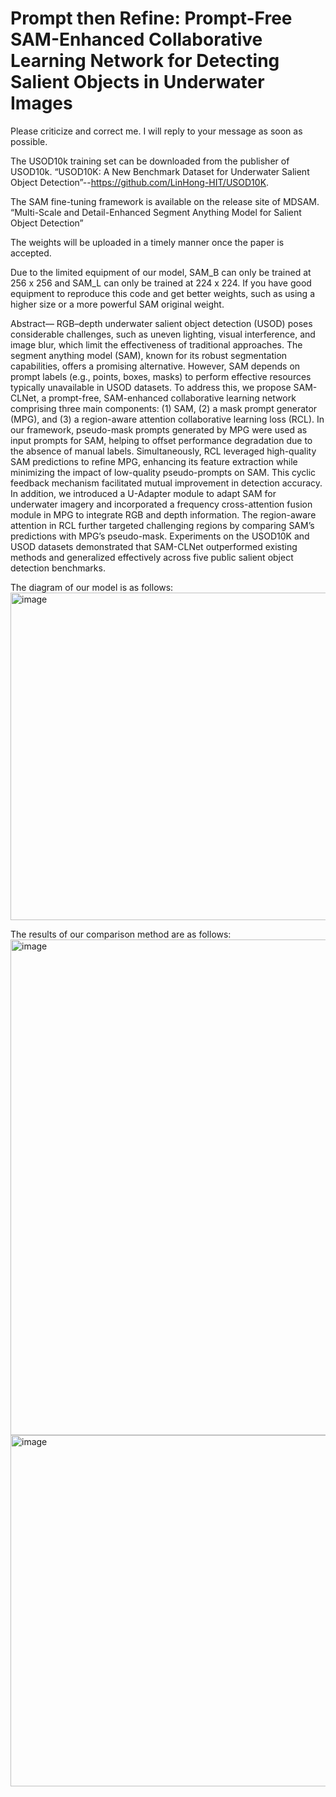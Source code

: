 # Prompt then Refine: Prompt-Free SAM-Enhanced Collaborative Learning Network for Detecting Salient Objects in Underwater Images

Please criticize and correct me. I will reply to your message as soon as possible.

The USOD10k training set can be downloaded from the publisher of USOD10k. “USOD10K: A New Benchmark Dataset for Underwater Salient Object Detection”--https://github.com/LinHong-HIT/USOD10K. 

The SAM fine-tuning framework is available on the release site of MDSAM. “Multi-Scale and Detail-Enhanced Segment Anything Model for Salient Object Detection”

The weights will be uploaded in a timely manner once the paper is accepted.

Due to the limited equipment of our model, SAM_B can only be trained at 256 x 256 and SAM_L can only be trained at 224 x 224. If you have good equipment to reproduce this code and get better weights, such as using a higher size or a more powerful SAM original weight.

Abstract— RGB–depth underwater salient object detection (USOD) poses considerable challenges, such as uneven lighting, visual interference, and image blur, which limit the effectiveness of traditional approaches. The segment anything model (SAM), known for its robust segmentation capabilities, offers a promising alternative. However, SAM depends on prompt labels (e.g., points, boxes, masks) to perform effective resources typically unavailable in USOD datasets. To address this, we propose SAM-CLNet, a prompt-free, SAM-enhanced collaborative learning network comprising three main components: (1) SAM, (2) a mask prompt generator (MPG), and (3) a region-aware attention collaborative learning loss (RCL). In our framework, pseudo-mask prompts generated by MPG were used as input prompts for SAM, helping to offset performance degradation due to the absence of manual labels. Simultaneously, RCL leveraged high-quality SAM predictions to refine MPG, enhancing its feature extraction while minimizing the impact of low-quality pseudo-prompts on SAM. This cyclic feedback mechanism facilitated mutual improvement in detection accuracy. In addition, we introduced a U-Adapter module to adapt SAM for underwater imagery and incorporated a frequency cross-attention fusion module in MPG to integrate RGB and depth information. The region-aware attention in RCL further targeted challenging regions by comparing SAM’s predictions with MPG’s pseudo-mask. Experiments on the USOD10K and USOD datasets demonstrated that SAM-CLNet outperformed existing methods and generalized effectively across five public salient object detection benchmarks.

The diagram of our model is as follows:
<img width="876" height="524" alt="image" src="https://github.com/user-attachments/assets/d2796c82-fc08-462f-93ca-eb44fb5cf30f" />

The results of our comparison method are as follows:
<img width="978" height="793" alt="image" src="https://github.com/user-attachments/assets/280a1a7d-5723-4666-8027-815b6187783c" />
<img width="981" height="562" alt="image" src="https://github.com/user-attachments/assets/86da60ee-1dc8-420a-a400-cb5509501f48" />


